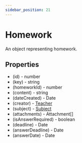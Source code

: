 ```yaml
---
sidebar_position: 21
---
```


# Homework

An object representing homework.

## Properties
- (id) - number
- (key) - string
- (homeworkId) - number
- (content) - string
- (dateCreated) - Date
- (creator) - [Teacher](./teacher)
- (subject) - [Subject](./subject)
- (attachments) - Attachment[]
- (isAnswerRequired) - boolean
- (deadline) - Date
- (answerDeadline) - Date
- (answerDate) - Date
